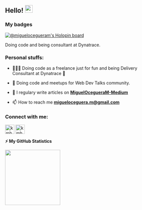 <!-- welcome message -->
<h2>Hello! <img src="https://media.giphy.com/media/hvRJCLFzcasrR4ia7z/giphy.gif" width="25px"></h2>

<h3> My badges </h3>

[![@miguelocegueram's Holopin board](https://holopin.me/miguelocegueram)](https://holopin.io/@miguelocegueram)

<!-- About me -->
<p>
Doing code and being consultant at Dynatrace.
</p>

<h3> Personal stuffs:</h3>

- 👨🏽‍💻 Doing code as a freelance just for fun and being Delivery Consultant at Dynatrace 📱

- 🌱 Doing code and meetups for Web Dev Talks community.

- 📝 I regulary write articles on **[MiguelOcegueraM-Medium](https://medium.com/@miguelocegueram)**

- 📫 How to reach me **migueloceguera.m@gmail.com**

<!-- Social Networks -->
<h3 align="left">Connect with me:</h3>
<p align="left">

<a href="https://twitter.com/mikeoceguera" target="blank"><img align="center" src="https://github.com/kmhmubin/kmhmubin/blob/master/assets/twitter.svg" alt="kmhmubin" height="30" width="30" /></a>
<a href="https://www.linkedin.com/in/miguelocegueram/" target="blank"><img align="center" src="https://github.com/kmhmubin/kmhmubin/blob/master/assets/linkedin.svg" alt="kmhmubin" height="30" width="30" /></a>
  
  <!-- GitHub stats -->
<b>⚡ My GitHub Statistics</b>
  
<p>
<!-- GitHub Stats -->
<img height="180em" src="https://github-readme-stats.vercel.app/api?username=MiguelOcegueraM&show_icons=true&hide_border=true" />
</p>

